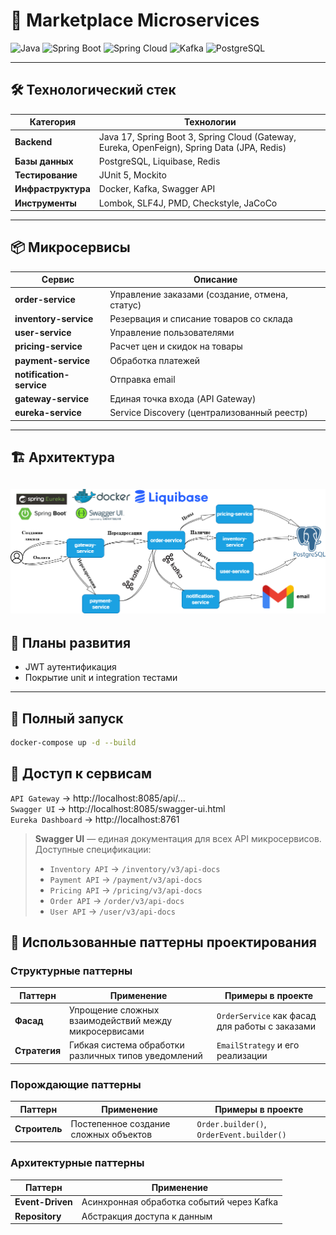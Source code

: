 # 🛒 Marketplace Microservices

![Java](https://img.shields.io/badge/Java-17-red)
![Spring Boot](https://img.shields.io/badge/Spring_Boot-3.4-green)
![Spring Cloud](https://img.shields.io/badge/Spring_Cloud-2024.0-blue)
![Kafka](https://img.shields.io/badge/Kafka-3.8-purple)
![PostgreSQL](https://img.shields.io/badge/PostgreSQL-16-blue)

---

## 🛠️ Технологический стек

| Категория          | Технологии                                                                                  |
|--------------------|---------------------------------------------------------------------------------------------|
| **Backend**        | Java 17, Spring Boot 3, Spring Cloud (Gateway, Eureka, OpenFeign), Spring Data (JPA, Redis) |
| **Базы данных**    | PostgreSQL, Liquibase, Redis                                                                |
| **Тестирование**   | JUnit 5, Mockito                                                                            |
| **Инфраструктура** | Docker,  Kafka, Swagger API                                                                 |
| **Инструменты**    | Lombok, SLF4J, PMD, Checkstyle, JaCoCo                                                      |

---

## 📦 Микросервисы

| Сервис                   | Описание                                       |
|--------------------------|------------------------------------------------|
| **order-service**        | Управление заказами (создание, отмена, статус) |
| **inventory-service**    | Резервация и списание товаров со склада        |
| **user-service**         | Управление пользователями                      |
| **pricing-service**      | Расчет цен и скидок на товары                  |
| **payment-service**      | Обработка платежей                             |
| **notification-service** | Отправка email                                 |
| **gateway-service**      | Единая точка входа (API Gateway)               |
| **eureka-service**       | Service Discovery (централизованный реестр)    |

---

## 🏗️ Архитектура

![архитектура проекта](архитектура.png)
---

## 📅 Планы развития

- JWT аутентификация
- Покрытие unit и integration тестами

---

## 🚀 Полный запуск

```bash
docker-compose up -d --build
```

## 🚪 Доступ к сервисам

`API Gateway` → http://localhost:8085/api/...  
`Swagger UI` →  http://localhost:8085/swagger-ui.html   
`Eureka Dashboard` → http://localhost:8761

> **Swagger UI** — единая документация для всех API микросервисов.  
> Доступные спецификации:
> - `Inventory API` → `/inventory/v3/api-docs`
> - `Payment API` → `/payment/v3/api-docs`
> - `Pricing API` → `/pricing/v3/api-docs`
> - `Order API` → `/order/v3/api-docs`
> - `User API` → `/user/v3/api-docs`

## 🧩 Использованные паттерны проектирования

### Структурные паттерны

| Паттерн       | Применение                                            | Примеры в проекте                              |
|---------------|-------------------------------------------------------|------------------------------------------------|
| **Фасад**     | Упрощение сложных взаимодействий между микросервисами | `OrderService` как фасад для работы с заказами |
| **Стратегия** | Гибкая система обработки различных типов уведомлений  | `EmailStrategy` и его реализации               |

### Порождающие паттерны

| Паттерн       | Применение                            | Примеры в проекте                         |
|---------------|---------------------------------------|-------------------------------------------|
| **Строитель** | Постепенное создание сложных объектов | `Order.builder()`, `OrderEvent.builder()` |

### Архитектурные паттерны

| Паттерн          | Применение                                |
|------------------|-------------------------------------------|
| **Event-Driven** | Асинхронная обработка событий через Kafka |
| **Repository**   | Абстракция доступа к данным               |

